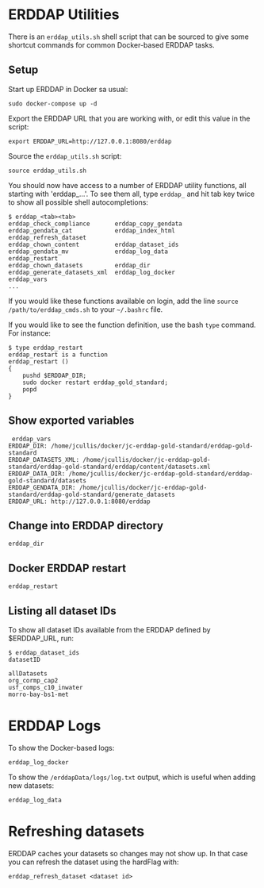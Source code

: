 
# ERDDAP Utilities

There is an `erddap_utils.sh` shell script that can be sourced to give some shortcut commands for common Docker-based ERDDAP tasks.

## Setup

Start up ERDDAP in Docker sa usual:

```
sudo docker-compose up -d
```

Export the ERDDAP URL that you are working with, or edit this value in the script:

`export ERDDAP_URL=http://127.0.0.1:8080/erddap`

Source the `erddap_utils.sh` script:

`source erddap_utils.sh`

You should now have access to a number of ERDDAP utility functions, all starting with 'erddap_...'. To see them all, type `erddap_` and hit tab key twice to show all possible shell autocompletions:

```
$ erddap_<tab><tab>
erddap_check_compliance       erddap_copy_gendata           erddap_gendata_cat            erddap_index_html             erddap_refresh_dataset
erddap_chown_content          erddap_dataset_ids            erddap_gendata_mv             erddap_log_data               erddap_restart
erddap_chown_datasets         erddap_dir                    erddap_generate_datasets_xml  erddap_log_docker             erddap_vars
...
```

If you would like these functions available on login, add the line `source /path/to/erddap_cmds.sh` to your `~/.bashrc` file.

If you would like to see the function definition, use the bash `type` command. For instance:

```
$ type erddap_restart
erddap_restart is a function
erddap_restart () 
{ 
    pushd $ERDDAP_DIR;
    sudo docker restart erddap_gold_standard;
    popd
}
```

## Show exported variables

```
 erddap_vars
ERDDAP_DIR: /home/jcullis/docker/jc-erddap-gold-standard/erddap-gold-standard
ERDDAP_DATASETS_XML: /home/jcullis/docker/jc-erddap-gold-standard/erddap-gold-standard/erddap/content/datasets.xml
ERDDAP_DATA_DIR: /home/jcullis/docker/jc-erddap-gold-standard/erddap-gold-standard/datasets
ERDDAP_GENDATA_DIR: /home/jcullis/docker/jc-erddap-gold-standard/erddap-gold-standard/generate_datasets
ERDDAP_URL: http://127.0.0.1:8080/erddap
```

## Change into ERDDAP directory

```
erddap_dir
```

## Docker ERDDAP restart

```
erddap_restart
```

## Listing all dataset IDs

To show all dataset IDs available from the ERDDAP defined by $ERDDAP_URL, run:

```
$ erddap_dataset_ids
datasetID

allDatasets
org_cormp_cap2
usf_comps_c10_inwater
morro-bay-bs1-met
```

# ERDDAP Logs

To show the Docker-based logs:

```
erddap_log_docker
```

To show the `/erddapData/logs/log.txt` output, which is useful when adding new datasets:

```
erddap_log_data
```

# Refreshing datasets

ERDDAP caches your datasets so changes may not show up. In that case you can refresh the dataset using the hardFlag with:

```
erddap_refresh_dataset <dataset id>
```


